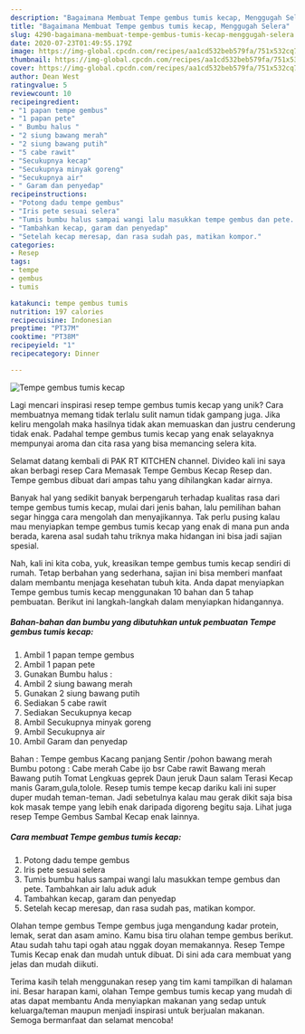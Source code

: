 ```yaml
---
description: "Bagaimana Membuat Tempe gembus tumis kecap, Menggugah Selera"
title: "Bagaimana Membuat Tempe gembus tumis kecap, Menggugah Selera"
slug: 4290-bagaimana-membuat-tempe-gembus-tumis-kecap-menggugah-selera
date: 2020-07-23T01:49:55.179Z
image: https://img-global.cpcdn.com/recipes/aa1cd532beb579fa/751x532cq70/tempe-gembus-tumis-kecap-foto-resep-utama.jpg
thumbnail: https://img-global.cpcdn.com/recipes/aa1cd532beb579fa/751x532cq70/tempe-gembus-tumis-kecap-foto-resep-utama.jpg
cover: https://img-global.cpcdn.com/recipes/aa1cd532beb579fa/751x532cq70/tempe-gembus-tumis-kecap-foto-resep-utama.jpg
author: Dean West
ratingvalue: 5
reviewcount: 10
recipeingredient:
- "1 papan tempe gembus"
- "1 papan pete"
- " Bumbu halus "
- "2 siung bawang merah"
- "2 siung bawang putih"
- "5 cabe rawit"
- "Secukupnya kecap"
- "Secukupnya minyak goreng"
- "Secukupnya air"
- " Garam dan penyedap"
recipeinstructions:
- "Potong dadu tempe gembus"
- "Iris pete sesuai selera"
- "Tumis bumbu halus sampai wangi lalu masukkan tempe gembus dan pete. Tambahkan air lalu aduk aduk"
- "Tambahkan kecap, garam dan penyedap"
- "Setelah kecap meresap, dan rasa sudah pas, matikan kompor."
categories:
- Resep
tags:
- tempe
- gembus
- tumis

katakunci: tempe gembus tumis 
nutrition: 197 calories
recipecuisine: Indonesian
preptime: "PT37M"
cooktime: "PT38M"
recipeyield: "1"
recipecategory: Dinner

---
```



![Tempe gembus tumis kecap](https://img-global.cpcdn.com/recipes/aa1cd532beb579fa/751x532cq70/tempe-gembus-tumis-kecap-foto-resep-utama.jpg)

Lagi mencari inspirasi resep tempe gembus tumis kecap yang unik? Cara membuatnya memang tidak terlalu sulit namun tidak gampang juga. Jika keliru mengolah maka hasilnya tidak akan memuaskan dan justru cenderung tidak enak. Padahal tempe gembus tumis kecap yang enak selayaknya mempunyai aroma dan cita rasa yang bisa memancing selera kita.

Selamat datang kembali di PAK RT KITCHEN channel. Divideo kali ini saya akan berbagi resep Cara Memasak Tempe Gembus Kecap Resep dan. Tempe gembus dibuat dari ampas tahu yang dihilangkan kadar airnya.

Banyak hal yang sedikit banyak berpengaruh terhadap kualitas rasa dari tempe gembus tumis kecap, mulai dari jenis bahan, lalu pemilihan bahan segar hingga cara mengolah dan menyajikannya. Tak perlu pusing kalau mau menyiapkan tempe gembus tumis kecap yang enak di mana pun anda berada, karena asal sudah tahu triknya maka hidangan ini bisa jadi sajian spesial.


Nah, kali ini kita coba, yuk, kreasikan tempe gembus tumis kecap sendiri di rumah. Tetap berbahan yang sederhana, sajian ini bisa memberi manfaat dalam membantu menjaga kesehatan tubuh kita. Anda dapat menyiapkan Tempe gembus tumis kecap menggunakan 10 bahan dan 5 tahap pembuatan. Berikut ini langkah-langkah dalam menyiapkan hidangannya.

<!--inarticleads1-->

##### Bahan-bahan dan bumbu yang dibutuhkan untuk pembuatan Tempe gembus tumis kecap:

1. Ambil 1 papan tempe gembus
1. Ambil 1 papan pete
1. Gunakan  Bumbu halus :
1. Ambil 2 siung bawang merah
1. Gunakan 2 siung bawang putih
1. Sediakan 5 cabe rawit
1. Sediakan Secukupnya kecap
1. Ambil Secukupnya minyak goreng
1. Ambil Secukupnya air
1. Ambil  Garam dan penyedap


Bahan : Tempe gembus Kacang panjang Sentir /pohon bawang merah Bumbu potong : Cabe merah Cabe ijo bsr Cabe rawit Bawang merah Bawang putih Tomat Lengkuas geprek Daun jeruk Daun salam Terasi Kecap manis Garam,gula,tolole. Resep tumis tempe kecap dariku kali ini super duper mudah teman-teman. Jadi sebetulnya kalau mau gerak dikit saja bisa kok masak tempe yang lebih enak daripada digoreng begitu saja. Lihat juga resep Tempe Gembus Sambal Kecap enak lainnya. 

<!--inarticleads2-->

##### Cara membuat Tempe gembus tumis kecap:

1. Potong dadu tempe gembus
1. Iris pete sesuai selera
1. Tumis bumbu halus sampai wangi lalu masukkan tempe gembus dan pete. Tambahkan air lalu aduk aduk
1. Tambahkan kecap, garam dan penyedap
1. Setelah kecap meresap, dan rasa sudah pas, matikan kompor.


Olahan tempe gembus Tempe gembus juga mengandung kadar protein, lemak, serat dan asam amino. Kamu bisa tiru olahan tempe gembus berikut. Atau sudah tahu tapi ogah atau nggak doyan memakannya. Resep Tempe Tumis Kecap enak dan mudah untuk dibuat. Di sini ada cara membuat yang jelas dan mudah diikuti. 

Terima kasih telah menggunakan resep yang tim kami tampilkan di halaman ini. Besar harapan kami, olahan Tempe gembus tumis kecap yang mudah di atas dapat membantu Anda menyiapkan makanan yang sedap untuk keluarga/teman maupun menjadi inspirasi untuk berjualan makanan. Semoga bermanfaat dan selamat mencoba!
